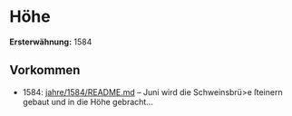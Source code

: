 # Höhe

**Ersterwähnung:** 1584

## Vorkommen
- 1584: [jahre/1584/README.md](../jahre/1584/README.md) – Juni wird die Schweinsbrü>e ſteinern gebaut
und in die Höhe gebracht...
